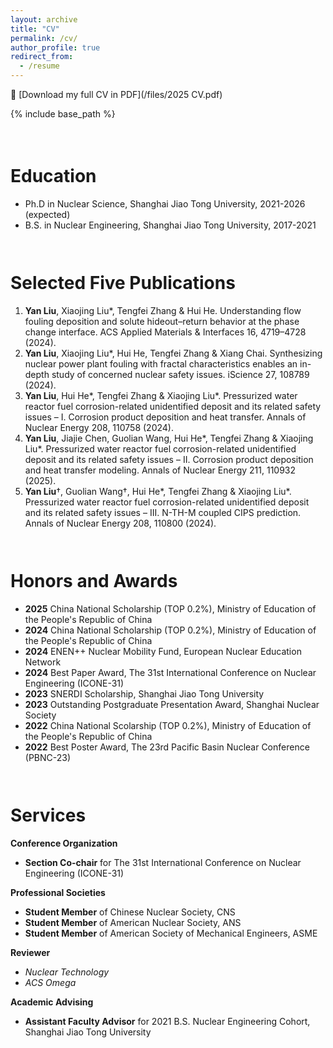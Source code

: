 ```yaml
---
layout: archive
title: "CV"
permalink: /cv/
author_profile: true
redirect_from:
  - /resume
---
```


📄 [Download my full CV in PDF](/files/2025 CV.pdf)

{% include base_path %}

<div style="height: 1.5em;"></div>

Education
======
* Ph.D in Nuclear Science, Shanghai Jiao Tong University, 2021-2026 (expected)
* B.S. in Nuclear Engineering, Shanghai Jiao Tong University, 2017-2021

<div style="height: 1.0em;"></div>

Selected Five Publications
======
1. **Yan Liu**, Xiaojing Liu\*, Tengfei Zhang & Hui He. Understanding flow fouling deposition and solute hideout–return behavior at the phase change interface. ACS Applied Materials & Interfaces 16, 4719–4728 (2024).
1. **Yan Liu**, Xiaojing Liu\*, Hui He, Tengfei Zhang & Xiang Chai. Synthesizing nuclear power plant fouling with fractal characteristics enables an in-depth study of concerned nuclear safety issues. iScience 27, 108789 (2024).
1. **Yan Liu**, Hui He\*, Tengfei Zhang & Xiaojing Liu\*. Pressurized water reactor fuel corrosion-related unidentified deposit and its related safety issues – I. Corrosion product deposition and heat transfer. Annals of Nuclear Energy 208, 110758 (2024).
1. **Yan Liu**, Jiajie Chen, Guolian Wang, Hui He\*, Tengfei Zhang & Xiaojing Liu\*. Pressurized water reactor fuel corrosion-related unidentified deposit and its related safety issues – II. Corrosion product deposition and heat transfer modeling. Annals of Nuclear Energy 211, 110932 (2025).
1. **Yan Liu**†, Guolian Wang†, Hui He\*, Tengfei Zhang & Xiaojing Liu\*. Pressurized water reactor fuel corrosion-related unidentified deposit and its related safety issues – III. N-TH-M coupled CIPS prediction. Annals of Nuclear Energy 208, 110800 (2024).

<div style="height: 1.0em;"></div>
  
Honors and Awards
======
* **2025** China National Scholarship (TOP 0.2%), Ministry of Education of the People's Republic of China
* **2024** China National Scholarship (TOP 0.2%), Ministry of Education of the People's Republic of China
* **2024** ENEN++ Nuclear Mobility Fund, European Nuclear Education Network
* **2024** Best Paper Award, The 31st International Conference on Nuclear Engineering (ICONE-31)
* **2023** SNERDI Scholarship, Shanghai Jiao Tong University
* **2023** Outstanding Postgraduate Presentation Award, Shanghai Nuclear Society
* **2022** China National Scolarship (TOP 0.2%), Ministry of Education of the People's Republic of China
* **2022** Best Poster Award, The 23rd Pacific Basin Nuclear Conference (PBNC-23)

<div style="height: 1.0em;"></div>
  
Services
======
**Conference Organization**
* **Section Co-chair** for The 31st International Conference on Nuclear Engineering (ICONE-31)

**Professional Societies**
* **Student Member** of Chinese Nuclear Society, CNS
* **Student Member** of American Nuclear Society, ANS
* **Student Member** of American Society of Mechanical Engineers, ASME

**Reviewer**
* *Nuclear Technology*
* *ACS Omega*

**Academic Advising**
* **Assistant Faculty Advisor** for 2021 B.S. Nuclear Engineering Cohort, Shanghai Jiao Tong University
